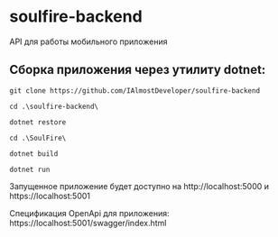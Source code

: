 # soulfire-backend

API для работы мобильного приложения

## Сборка приложения через утилиту dotnet:
`git clone https://github.com/IAlmostDeveloper/soulfire-backend`

`cd .\soulfire-backend\`

`dotnet restore`

`cd .\SoulFire\`

`dotnet build`

`dotnet run`

Запущенное приложение будет доступно на http://localhost:5000 и https://localhost:5001

Спецификация OpenApi для приложения: https://localhost:5001/swagger/index.html
